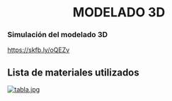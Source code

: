
<h1 align="center"><b>MODELADO 3D</b></h1>

### Simulación del modelado 3D
https://skfb.ly/oQEZv

## Lista de materiales utilizados

[![tabla.jpg](https://i.postimg.cc/9zHfLtsC/tabla.jpg)](https://postimg.cc/sGKyXSVN)
